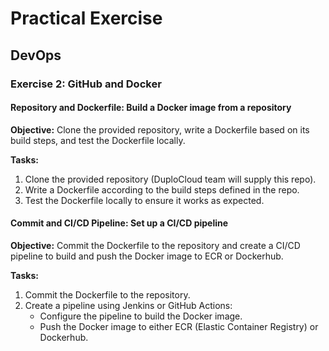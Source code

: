 # Practical Exercise

## DevOps

### Exercise 2: GitHub and Docker

#### Repository and Dockerfile: Build a Docker image from a repository

**Objective:** Clone the provided repository, write a Dockerfile based on its build steps, and test the Dockerfile locally.

**Tasks:**
1. Clone the provided repository (DuploCloud team will supply this repo).
2. Write a Dockerfile according to the build steps defined in the repo.
3. Test the Dockerfile locally to ensure it works as expected.

#### Commit and CI/CD Pipeline: Set up a CI/CD pipeline

**Objective:** Commit the Dockerfile to the repository and create a CI/CD pipeline to build and push the Docker image to ECR or Dockerhub.

**Tasks:**
1. Commit the Dockerfile to the repository.
2. Create a pipeline using Jenkins or GitHub Actions:
   - Configure the pipeline to build the Docker image.
   - Push the Docker image to either ECR (Elastic Container Registry) or Dockerhub.
